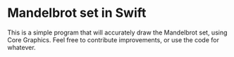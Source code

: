 # Mandelbrot set in Swift

This is a simple program that will accurately draw the Mandelbrot set, using Core Graphics.
Feel free to contribute improvements, or use the code for whatever.
